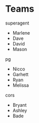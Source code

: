 # Teams

superagent

- Marlene
- Dave
- David
- Mason

pg

- Nicco
- Garhett
- Ryan
- Melissa

cors

- Bryant
- Ashley
- Bade

